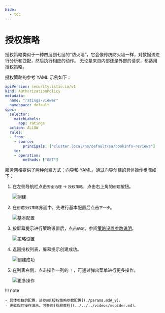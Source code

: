 ```yaml
---
hide:
  - toc
---
```


# 授权策略

授权策略类似于一种四层到七层的“防火墙”，它会像传统防火墙一样，对数据流进行分析和匹配，然后执行相应的动作。
无论是来自内部还是外部的请求，都适用授权策略。

授权策略的参考 YAML 示例如下：

```yaml
apiVersion: security.istio.io/v1
kind: AuthorizationPolicy
metadata:
  name: "ratings-viewer"
  namespace: default
spec:
  selector:
    matchLabels:
      app: ratings
  action: ALLOW
  rules:
  - from:
    - source:
        principals: ["cluster.local/ns/default/sa/bookinfo-reviews"]
    to:
    - operation:
        methods: ["GET"]
```

服务网格提供了两种创建方式：向导和 YAML。通过向导创建的具体操作步骤如下：

1. 在左侧导航栏点击`安全治理` -> `授权策略`，点击右上角的`创建`按钮。

    ![创建](https://docs.daocloud.io/daocloud-docs-images/docs/mspider/images/authorize01.png)

2. 在`创建授权策略`界面中，先进行基本配置后点击`下一步`。

    ![基本配置](https://docs.daocloud.io/daocloud-docs-images/docs/mspider/images/authorize02.png)

3. 按屏幕提示进行策略设置后，点击`确定`。参阅[策略设置参数说明](./params.md#_10)。

    ![策略设置](https://docs.daocloud.io/daocloud-docs-images/docs/mspider/images/authorize03.png)

4. 返回授权列表，屏幕提示创建成功。

    ![创建成功](https://docs.daocloud.io/daocloud-docs-images/docs/mspider/images/authorize04.png)

5. 在列表右侧，点击操作一列的 `⋮`，可通过弹出菜单进行更多操作。

    ![更多操作](https://docs.daocloud.io/daocloud-docs-images/docs/mspider/images/authorize05.png)

!!! note

    - 具体参数的配置，请参阅[授权策略参数配置](./params.md#_8)。
    - 更直观的操作演示，可参阅[视频教程](../../../videos/mspider.md)。
